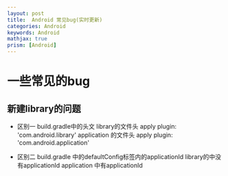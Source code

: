 ```yaml
---
layout: post
title:  Android 常见bug(实时更新)
categories: Android
keywords: Android
mathjax: true
prism: [Android]
---
```


# 一些常见的bug

##  新建library的问题
* 区别一 build.gradle中的头文
library的文件头 apply plugin: 'com.android.library'
application 的文件头 apply plugin: 'com.android.application'

* 区别二 build.gradle 中的defaultConfig标签内的applicationId
library的中没有applicationId 
application 中有applicationId



